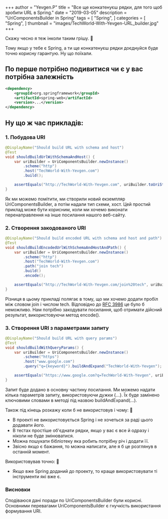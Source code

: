 +++
author = "Yevgen.P"
title = "Все ще конкатенуєш рядки, для того щоб зробити URL в Spring."
date = "2019-03-05"
description = "UriComponentsBuilder in Spring"
tags = [
    "Spring",
]
categories = [
    "Spring",
]
thumbnail = "images/TechWorld-With-Yevgen-URL_builder.jpg"
+++


Скажу чесно я теж інколи таким грішу. <span class="emojify">🙈</span>

Тому якщо у тебе є Spring, а ти ще конкатенуєш рядки доєднуйся буде точно корисну гарантую. Ну що поїхали.

## По перше потрібно подивитися чи є у вас потрібна залежність 

```xml
<dependency>
    <groupId>org.springframework</groupId>
    <artifactId>spring-web</artifactId>
    <version>...</version>
</dependency>
```

## Ну що ж час прикладів:

### 1. Побудова URI

```java
@DisplayName("Should build URL with schema and host")
@Test
void shouldBuildUrlWithSchemaAndHost() {
    var uriBuilder = UriComponentsBuilder.newInstance()
        .scheme("http")
        .host("TechWorld-With-Yevgen.com")
        .build();

    assertEquals("http://TechWorld-With-Yevgen.com", uriBuilder.toUriString());
}
```

Як ми можемо помітити, ми створили новий екземпляр UriComponentsBuilder, а потім надали тип схеми, хост. 
Цей простий приклад може бути корисним, коли ми хочемо виконати перенаправлення на інше посилання нашого веб-сайту.

### 2. Створення закодованого URI

```java
@DisplayName("Should build encoded URL with schema and host and path")
@Test
void shouldBuildEncodedUrlWithSchemaAndHostAndPath() {
    var uriBuilder = UriComponentsBuilder.newInstance()
        .scheme("http")
        .host("TechWorld-With-Yevgen.com")
        .path("join tech")
        .build()
        .encode();

    assertEquals("http://TechWorld-With-Yevgen.com/join%20tech", uriBuilder.toUriString());
}
```

Різниця в цьому прикладі полягає в тому, що ми хочемо додати пробіл між словом join і числом tech. 
Відповідно до [RFC 3986](https://www.ietf.org/rfc/rfc3986.txt) це було б неможливо. Нам потрібно закодувати посилання, щоб отримати дійсний результат, використовуючи метод encode().

### 3. Створення URI з параметрами запиту

```java
@DisplayName("Should build URL with query params")
@Test
void shouldBuildWithQueryParams() {
    var uriBuilder = UriComponentsBuilder.newInstance()
        .scheme("https")
        .host("www.google.com")
        .query("q={keyword}").buildAndExpand("TechWorld-With-Yevgen");

    assertEquals("https://www.google.com?q=TechWorld-With-Yevgen", uriBuilder.toUriString());
}
```

Запит буде додано в основну частину посилання. Ми можемо надати кілька параметрів запиту, використовуючи дужки {…}. 
Їх буде замінено ключовими словами в методі під назвою buildAndExpand(…).

Також під кінець розкажу коли б не використовув і чому: <span class="emojify">🙊</span>

- В проекті не використовується Spring і не хочеться за раді цього додавати його. 
- В тестах простіше об'єднати рядки, якщо у вас є все й одразу і ніколи не буде змінюватися.
- Можна пошукати бібліотеку яка робить потрібну річ і додати її.
- Звісно якщо є бажання, то можна написати, але я б це розглянув в останній момент.

Використовував точно: <span class="emojify">🙉</span>

- Якщо вже Spring доданий до проекту, то краще використовувати ті інструменти які вже є.


### Висновки

Сподіваюся дані поради по  UriComponentsBuilder були корисні. 
Основними перевагами UriComponentsBuilder є гнучкість використання формування URI.
